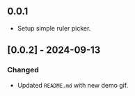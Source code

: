 ## 0.0.1

- Setup simple ruler picker.

## [0.0.2] - 2024-09-13

### Changed

- Updated `README.md` with new demo gif.
